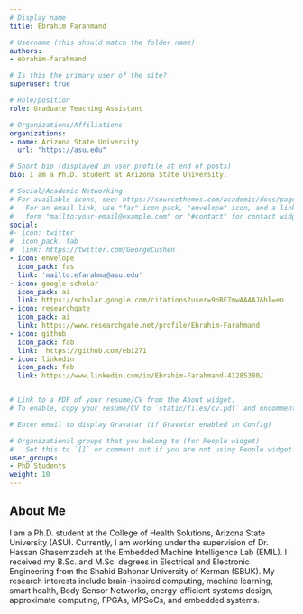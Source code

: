 ```yaml
---
# Display name
title: Ebrahim Farahmand

# Username (this should match the folder name)
authors:
- ebrahim-farahmand

# Is this the primary user of the site?
superuser: true

# Role/position
role: Graduate Teaching Assistant

# Organizations/Affiliations
organizations:
- name: Arizona State University
  url: "https://asu.edu"

# Short bio (displayed in user profile at end of posts)
bio: I am a Ph.D. student at Arizona State University.

# Social/Academic Networking
# For available icons, see: https://sourcethemes.com/academic/docs/page-builder/#icons
#   For an email link, use "fas" icon pack, "envelope" icon, and a link in the
#   form "mailto:your-email@example.com" or "#contact" for contact widget.
social:
#- icon: twitter
#  icon_pack: fab
#  link: https://twitter.com/GeorgeCushen
- icon: envelope
  icon_pack: fas
  link: 'mailto:efarahma@asu.edu'
- icon: google-scholar  
  icon_pack: ai
  link: https://scholar.google.com/citations?user=9nBF7mwAAAAJ&hl=en
- icon: researchgate
  icon_pack: ai
  link: https://www.researchgate.net/profile/Ebrahim-Farahmand
- icon: github
  icon_pack: fab
  link:  https://github.com/ebi271
- icon: linkedin
  icon_pack: fab
  link: https://www.linkedin.com/in/Ebrahim-Farahmand-41285380/


# Link to a PDF of your resume/CV from the About widget.
# To enable, copy your resume/CV to `static/files/cv.pdf` and uncomment the lines below.  

# Enter email to display Gravatar (if Gravatar enabled in Config)

# Organizational groups that you belong to (for People widget)
#   Set this to `[]` or comment out if you are not using People widget.
user_groups:
- PhD Students
weight: 10
---
```

## About Me

I am a Ph.D. student at the College of Health Solutions, Arizona State University (ASU). Currently, I am working under the supervision of Dr. Hassan Ghasemzadeh at the Embedded Machine Intelligence Lab (EMIL). I received my B.Sc. and M.Sc. degrees in Electrical and Electronic Engineering from the Shahid Bahonar University of Kerman (SBUK). My research interests include brain-inspired computing,  machine learning, smart health, Body Sensor Networks, energy-efficient systems design, approximate computing, FPGAs, MPSoCs, and embedded systems.



